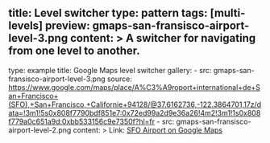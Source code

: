 title: Level switcher
type: pattern
tags: [multi-levels]
preview: gmaps-san-fransisco-airport-level-3.png
content: >
    A switcher for navigating from one level to another.
---
type: example
title: Google Maps level switcher
gallery:
    - src: gmaps-san-fransisco-airport-level-3.png
      source: https://www.google.com/maps/place/A%C3%A9roport+international+de+San+Francisco+(SFO),+San+Francisco,+Californie+94128/@37.6162736,-122.3864701,17z/data=!3m1!5s0x808f7790bdf851e7:0x72ed99a2d9e36a26!4m2!3m1!1s0x808f779a0c651a9d:0xbb533156c9e7350f?hl=fr
    - src: gmaps-san-fransisco-airport-level-2.png
content: >
    Link: [SFO Airport on Google Maps](https://www.google.com/maps/place/A%C3%A9roport+international+de+San+Francisco,+San+Francisco,+Californie+94128/@37.6162736,-122.3864701,17z/data=!3m1!5s0x808f7790bdf851e7:0x72ed99a2d9e36a26!4m2!3m1!1s0x808f779a0c651a9d:0xbb533156c9e7350f?hl=fr)

    
